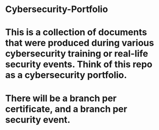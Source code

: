 # Cybersecurity-Portfolio
# This is a collection of documents that were produced during various cybersecurity training or real-life security events. Think of this repo as a cybersecurity portfolio.
# There will be a branch per certificate, and a branch per security event.
